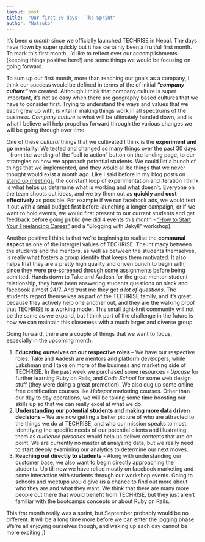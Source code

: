 ```yaml
---
layout: post
title:  "Our first 30 days - The Sprint"
author: "Natsuko"
---
```



It’s been <i>a month</i> since we officially launched TECHRISE in Nepal. The days have flown by super quickly but it has certainly been a fruitful first month. To mark this first month, I’d like to reflect over our accomplishments (keeping things positive here!) and some things we would be focusing on going forward. 

To sum up our first month, more than reaching our goals as a company, I think our success would be defined in terms of the of initial <strong><i>“company culture”</i></strong> we created. Although I think that company culture is super important, it’s not so easy when there are geography based cultures that we have to consider first. Trying to understand the ways and values that we each grew up with, is vital in making things work in all spectrums of the business. <i>Company culture</i> is what will be ultimately handed down, and is what I believe will help propel us forward through the various changes we will be going through over time.
 
One of these <i>cultural</i> things that we cultivated I think is the <strong>experiment and go</strong> mentality. We tested and changed so many things over the past 30 days -  from the wording of the “call to action” button on the landing page, to our strategies on how we approach potential students. We could list a bunch of things that we implemented, and they would all be things that we never thought would exist a month ago. Like I said before in my blog posts on <a href="https://naztshinozaki.github.io/2016/08/24/Stand-Up-Meetings.html">stand up meetings</a>, the constant loop of experimentation  and iteration I think is what helps us determine what is working and what doesn’t. Everyone on the team shoots out ideas, and we try them out as <strong>quickly</strong> and <strong>cost effectively</strong> as possible. For example if we run facebook ads, we would test it out with a small budget first before launching a longer campaign, or if we want to hold events, we would first present to our current students and get feedback before going public (we did 4 events this month - <a href="https://naztshinozaki.github.io/2016/08/26/Freelancing-Event-Round-2.html">“How to Start Your Freelancing Career”</a> and a “Blogging with Jekyll” workshop).
 
Another positive I think is that we’re beginning to realise the <strong>communal aspect</strong> as one of the intergrel values of TECHRISE. The intimacy between the students and the mentors, as well as between the students themselves, is really what fosters a group identity that keeps them motivated. It also helps that they are a pretty high quality and driven bunch to begin with, since they were pre-screened through some assignments before being admitted. Hands down to Take and Aadesh for the great mentor-student relationship, they have been answering students questions on slack and facebook almost 24/7. And trust me they get <i>a lot of questions</i>. The students regard themselves as part of the TECHRISE family, and it’s great because they actively help one another out, and they are the walking proof that TECHRISE is a working model. This small tight-knit community will not be the same as we expand, but I think part of the challenge in the future is how we can maintain this closeness with a much larger and diverse group. 

 
Going forward, there are a couple of things that we want to focus, especially in the upcoming month. 

1. <strong>Educating ourselves on our respective roles</strong> – We have our respective roles: Take and Aadesh are mentors and platform developers, while Lakshman and I take on more of the business and marketing side of TECHRISE. In the past week we purchased some resources - <i>Upcase</i> for further learning Ruby on Rails, and <i>Code School</i> for some web design stuff (they were doing a great promotion). We also dug up some online free certification courses like <i>Hubspot</i> marketing courses. Other than our day to day operations, we will be taking some time boosting our skills up so that we can really excel at what we do.  
2. <strong>Understanding our potential students and making more data driven decisions</strong> – We are now getting a better picture of who are attracted to the things we do at TECHRISE, and who our mission speaks to most.  Identifying the specific needs of our potential clients and illustrating them as <i>audience personas</i> would help us deliver contents that are on point. We are currently no master at analyzing data, but we really need to start deeply examining our analytics to determine our next moves. 
3. <strong>Reaching out directly to students</strong> - Along with understanding our customer base, we also want to begin directly approaching the students. Up till now we have relied mostly on facebook marketing and some interaction with students through our workshop events. Going to schools and meetups would give us a chance to find out more about who they are and what they want. We think that there are many more people out there that would benefit from TECHRISE, but they just aren’t familiar with the bootcamps concepts or about Ruby on Rails. 

This frst month really was a sprint, but September probably would be no different. It will be a long time more before we can enter the jogging phase. We're all enjoying ourselves though, and waking up each day cannot be more exciting ;)
